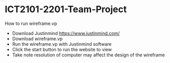 # ICT2101-2201-Team-Project
How to run wireframe.vp
- Download Justinmind https://www.justinmind.com/
- Download wireframe.vp
- Run the wireframe.vp with Justinmind software
- Click the start button to run the website to view
- Take note resolution of computer may affect the design of the wireframe
